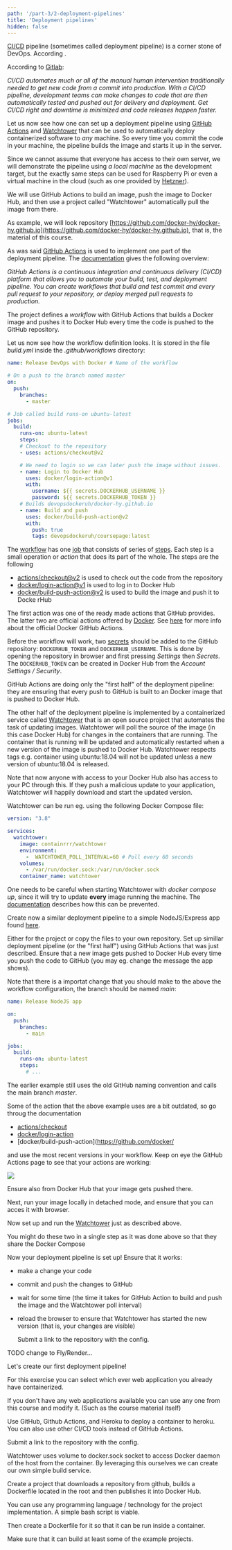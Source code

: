 ```yaml
---
path: '/part-3/2-deployment-pipelines'
title: 'Deployment pipelines'
hidden: false
---
```


[CI/CD](https://en.wikipedia.org/wiki/CI/CD) pipeline (sometimes called deployment pipeline) is a corner stone of DevOps. According [](https://www.redhat.com/en/topics/devops/what-cicd-pipeline).

According to [Gitlab](https://about.gitlab.com/topics/ci-cd/):

  _CI/CD automates much or all of the manual human intervention traditionally needed to get new code from a commit into production. With a CI/CD pipeline, development teams can make changes to code that are then automatically tested and pushed out for delivery and deployment. Get CI/CD right and downtime is minimized and code releases happen faster._

Let us now see how one can set up a deployment pipeline using [GitHub Actions](https://github.com/features/actions) and [Watchtower](https://containrrr.dev/watchtower/) that can be used to automatically deploy containerized software to _any_ machine. So every time you commit the code in your machine, the pipeline builds the image and starts it up in the server.

Since we cannot assume that everyone has access to their own server, we will demonstrate the pipeline using _a local machine_ as the development target, but the exactly same steps can be used for Raspberry Pi or even a virtual machine in the cloud (such as one provided by [Hetzner](https://www.hetzner.com/cloud)).

We will use GitHub Actions to build an image, push the image to Docker Hub, and then use a project called "Watchtower" automatically pull the image from there.

As example, we will look repository [https://github.com/docker-hy/docker-hy.github.io](https://github.com/docker-hy/docker-hy.github.io), that is, the material of this course.

As was said [GitHub Actions](https://github.com/features/actions) is used to implement one part of the deployment pipeline. The [documentation](https://docs.github.com/en/actions/learn-github-actions/understanding-github-actions) gives the following overview:

_GitHub Actions is a continuous integration and continuous delivery (CI/CD) platform that allows you to automate your build, test, and deployment pipeline. You can create workflows that build and test commit and every pull request to your repository, or deploy merged pull requests to production._

The project defines a _workflow_ with GitHub Actions that builds a Docker image and pushes it to Docker Hub every time the code is pushed to the GitHub repository.

Let us now see how the workflow definition looks. It is stored in the file _build.yml_ inside the _.github/workflows_ directory:

```yaml
name: Release DevOps with Docker # Name of the workflow

# On a push to the branch named master
on:
  push:
    branches:
      - master

# Job called build runs-on ubuntu-latest
jobs:
  build:
    runs-on: ubuntu-latest
    steps:
    # Checkout to the repository
    - uses: actions/checkout@v2

    # We need to login so we can later push the image without issues.
    - name: Login to Docker Hub
      uses: docker/login-action@v1
      with:
        username: ${{ secrets.DOCKERHUB_USERNAME }}
        password: ${{ secrets.DOCKERHUB_TOKEN }}
    # Builds devopsdockeruh/docker-hy.github.io
    - name: Build and push
      uses: docker/build-push-action@v2
      with:
        push: true
        tags: devopsdockeruh/coursepage:latest
```

The [workflow](https://docs.github.com/en/actions/using-workflows) has one [job](https://docs.github.com/en/actions/using-jobs/using-jobs-in-a-workflow) that consists of series of [steps](https://docs.github.com/en/actions/using-workflows/workflow-syntax-for-github-actions#jobsjob_idsteps). Each step is a small operation or _action_ that does its part of the whole. The steps are the following

- [actions/checkout@v2](https://github.com/actions/checkout) is used to check out the code from the repository
- [docker/login-action@v1](https://github.com/docker/login-action) is used to log in to Docker Hub
- [docker/build-push-action@v2](https://github.com/docker/build-push-action) is used to build the image and push it to Docke rHub

The first action was one of the ready made actions that GitHub provides. The latter two are official actions offered by [Docker](https://github.com/docker). See [here](https://github.com/marketplace/actions/build-and-push-docker-images) for more info about the official Docker GitHub Actions.

Before the workflow will work, two [secrets](https://docs.github.com/en/actions/security-guides/encrypted-secrets) should be added to the GitHub repository: `DOCKERHUB_TOKEN` and `DOCKERHUB_USERNAME`. This is done by opening the repository in browser and first pressing *Settings* then *Secrets*. The `DOCKERHUB_TOKEN` can be created in Docker Hub from the  *Account Settings / Security*.

GitHub Actions are doing only the "first half" of the deployment pipeline: they are ensuring that every push to GitHub is built to an Docker image that is pushed to Docker Hub.

The other half of the deployment pipeline is implemented by a containerized service called [Watchtower](https://github.com/containrrr/watchtower) that is an open source project that automates the task of updating images. Watchtower will poll the source of the image (in this case Docker Hub) for changes in the containers that are running. The container that is running will be updated and automatically restarted when a new version of the image is pushed to Docker Hub. Watchtower respects tags e.g. container using ubuntu:18.04 will not be updated unless a new version of ubuntu:18.04 is released.

<text-box name="Security reminder: Docker Hub accessing your computer" variant="hint">

Note that now anyone with access to your Docker Hub also has access to your PC through this. If they push a malicious update to your application, Watchtower will happily download and start the updated version.

</text-box>

Watchtower can be run eg. using the following Docker Compose file:

```yaml
version: "3.8"

services:
  watchtower:
    image: containrrr/watchtower
    environment:
      -  WATCHTOWER_POLL_INTERVAL=60 # Poll every 60 seconds
    volumes:
      - /var/run/docker.sock:/var/run/docker.sock
    container_name: watchtower
```

One needs to be careful when starting Watchtower with _docker compose up_,  since it will try to update **every** image running the machine. The [documentation](https://containrrr.github.io/watchtower/) describes how this can be prevented.

<exercise name="Exercise 3.1: Your pipeline">

  Create now a similar deployment pipeline to a simple NodeJS/Express app found
[here](https://github.com/docker-hy/material-applications/tree/main/express-app).

  Either for the project or copy the files to your own repository. Set up simillar deployment pipeline (or the "first half") using GitHub Actions that was just described. Ensure that a new image gets pushed to Docker Hub every time you push the code to GitHub (you may eg. change the message the app shows).

Note that there is a importat change that you should make to the above the workflow configuration, the branch should be named _main_:

```yaml
name: Release NodeJS app

on:
  push:
    branches:
      - main

jobs:
  build:
    runs-on: ubuntu-latest
    steps:
      # ...
```

The earlier example still uses the old GitHub naming convention and calls the main branch _master_.

Some of the action that the above example uses are a bit outdated, so go throug the documentation

- [actions/checkout](https://github.com/actions/checkout)
- [docker/login-action](https://github.com/docker/login-action)
- [docker/build-push-action](https://github.com/docker/

and use the most recent versions in your workflow. Keep on eye the GitHub Actions page to see that your actions are working:

<img src="../img/3/gha.png">

Ensure also from Docker Hub that your image gets pushed there.

Next, run your image locally in detached mode, and ensure that you can acces it with browser.

Now set up and run the [Watchtower](https://github.com/containrrr/watchtower) just as described above.

You might do these two in a single step as it was done above so that they share the Docker Compose

Now your deployment pipeline is set up! Ensure that it works:
- make a change your code
- commit and push the changes to GitHub
- wait for some time (the time it takes for GitHub Action to build and push the image and the Watchtower poll interval)
- reload the browser to ensure that Watchtower has started the new version (that is, your changes are visible)

  Submit a link to the repository with the config.

</exercise>

<exercise name="Exercise 3.2: A deployment pipeline to a cloud service">

  TODO change to Fly/Render...

  Let's create our first deployment pipeline!

  For this exercise you can select which ever web application you already have containerized.

  If you don't have any web applications available you can use any one from this course and modify it. (Such as the course material itself)

  Use GitHub, Github Actions, and Heroku to deploy a container to heroku. You can also use other CI/CD tools instead of GitHub Actions.

  Submit a link to the repository with the config.

</exercise>

<exercise name="Exercise 3.3: Building images inside of a container">

  Watchtower uses volume to docker.sock socket to access Docker daemon of the host from the container. By leveraging this ourselves we can create our own simple build service.

  Create a project that downloads a repository from github, builds a Dockerfile located in the root and then publishes it into Docker Hub.

  You can use any programming language / technology for the project implementation. A simple bash script is viable.

  Then create a Dockerfile for it so that it can be run inside a container.

  Make sure that it can build at least some of the example projects.

</exercise>
